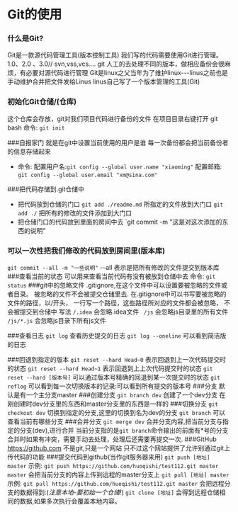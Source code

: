 # Git的使用

### 什么是Git?
  Git是一款源代码管理工具(版本控制工具)
    我们写的代码需要使用Git进行管理。
    1.0、2.0 、3.0// 
   svn,vss,vcs.... git
  人工的去处理不同的版本，做相应备份会很麻烦，有必要对源代码进行管理
   Git是linux之父当年为了维护linux---linus之前也是手动维护合并把文件发给Linus
   linus自己写了一个版本管理的工具(Git)
   
### 初始化Git仓储/(仓库)
  这个仓库会存放，git对我们项目代码进行备份的文件
  在项目目录右键打开 git bash
  命令: `git init`

###自报家门
  就是在git中设置当前使用的用户是谁
  每一次备份都会把当前备份者的信息存储起来
  + 命令: 
     配置用户名:`git config --global user.name "xiaoming"`
     配置邮箱: `git config --global user.email "xm@sina.com"`

###把代码存储到.git仓储中
   + 把代码放到仓储的门口
      `git add ./readme.md` 所指定的文件放到大门口
      `git add ./` 把所有的修改的文件添加到大门口
   + 把仓储门口的代码放到里面的房间中去
       `git commit -m "这是对这次添加的东西的说明" 
       
### 可以一次性把我们修改的代码放到房间里(版本库)
   `git commit --all -m "一些说明"`
    --all 表示是把所有修改的文件提交到版本库
###查看当前的状态
  可以用来查看当前代码有没有被放到仓储中去
  命令: `git status`
###git中的忽略文件
 .gitignore,在这个文件中可以设置要被忽略的文件或者目录。
 被忽略的文件不会被提交仓储里去.
  在.gitignore中可以书写要被忽略的文件的路径，以/开头，
    一行写一个路径，这些路径所对应的文件都会被忽略，
    不会被提交到仓储中
    写法
         ` /.idea ` 会忽略.idea文件
         ` /js` 会忽略js目录里的所有文件
         ` /js/*.js` 会忽略js目录下所有js文件
         
###查看日志
          `git log` 查看历史提交的日志
          `git log --oneline` 可以看到简洁版的日志
          
###回退到指定的版本
       `git reset --hard Head~0`
        表示回退到上一次代码提交时的状态
	   `git reset --hard Head~1`
	    表示回退到上上次代码提交时的状态
        `git reset --hard [版本号]`
        可以通过版本号精确的回退到某一次提交时的状态
`git reflog`
       可以看到每一次切换版本的记录:可以看到所有提交的版本号
###分支
     默认是有一个主分支master
###创建分支
      `git branch dev`
      创建了一个dev分支
      在刚创建时dev分支里的东西和master分支里的东西是一样的
###切换分支
   `git checkout dev`
      切换到指定的分支,这里的切换到名为dev的分支
    `git branch` 可以查看当前有哪些分支
###合并分支
   `git merge dev`
    合并分支内容,把当前分支与指定的分支(dev),进行合并
    当前分支指的是`git branch`命令输出的前面有*号的分支
合并时如果有冲突，需要手动去处理，处理后还需要再提交一次.
###GitHub 
   https://github.com
  不是git,只是一个网站
  只不过这个网站提供了允许别通过git上传代码的功能
###提交代码到github(当作git服务器来用)
   `git push [地址] master`
   示例: `git push https://github.com/huoqishi/test112.git master master`
   会把当前分支的内容上传到远程的master分支上
   `git pull [地址] master`
    示例: `git pull https://github.com/huoqishi/test112.git master`
   会把远程分支的数据得到:(*注意本地-要初始一个仓储!*)
  `git clone [地址]`
   会得到远程仓储相同的数据,如果多次执行会覆盖本地内容。

